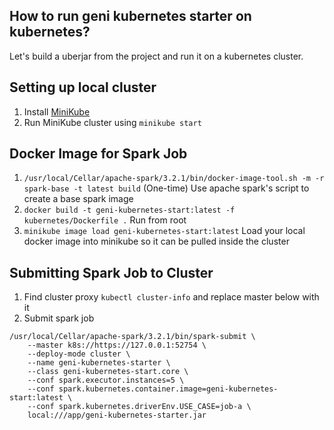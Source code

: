 ## How to run geni kubernetes starter on kubernetes?

Let's build a uberjar from the project and run it on a kubernetes cluster.

## Setting up local cluster

1. Install [MiniKube](https://minikube.sigs.k8s.io/docs/start/)
1. Run MiniKube cluster using `minikube start`

## Docker Image for Spark Job

1. `/usr/local/Cellar/apache-spark/3.2.1/bin/docker-image-tool.sh -m -r spark-base -t latest build` (One-time) Use apache spark's script to create a base spark image 
1. `docker build -t geni-kubernetes-start:latest -f kubernetes/Dockerfile .` Run from root
1. `minikube image load geni-kubernetes-start:latest` Load your local docker image into minikube so it can be pulled inside the cluster 

## Submitting Spark Job to Cluster
1. Find cluster proxy `kubectl cluster-info` and replace master below with it
1. Submit spark job
```
/usr/local/Cellar/apache-spark/3.2.1/bin/spark-submit \
    --master k8s://https://127.0.0.1:52754 \
    --deploy-mode cluster \
    --name geni-kubernetes-starter \
    --class geni-kubernetes-start.core \
    --conf spark.executor.instances=5 \
    --conf spark.kubernetes.container.image=geni-kubernetes-start:latest \
    --conf spark.kubernetes.driverEnv.USE_CASE=job-a \
    local:///app/geni-kubernetes-starter.jar
``` 